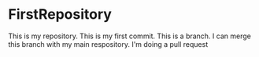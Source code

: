# FirstRepository
This is my repository.
This is my first commit.
This is a branch.
I can merge this branch with my main respository. I'm doing a pull request
